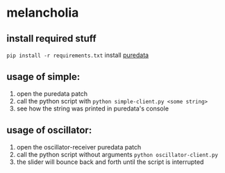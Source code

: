 # melancholia

## install required stuff
`pip install -r requirements.txt`
install [puredata](http://msp.ucsd.edu/software.html)

## usage of simple:
1. open the puredata patch
2. call the python script with `python simple-client.py <some string>`
3. see how the string was printed in puredata's console

## usage of oscillator:
1. open the oscillator-receiver puredata patch
2. call the python script without arguments `python oscillator-client.py`
3. the slider will bounce back and forth until the script is interrupted
